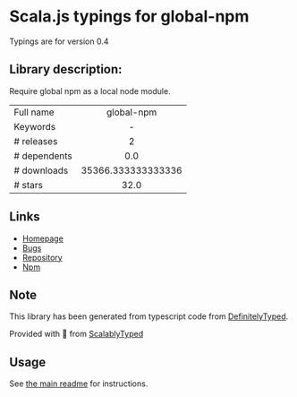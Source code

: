 
# Scala.js typings for global-npm

Typings are for version 0.4

## Library description:
Require global npm as a local node module.

|                    |                 |
| ------------------ | :-------------: |
| Full name          | global-npm |
| Keywords           | - |
| # releases         | 2 |
| # dependents       | 0.0 |
| # downloads        | 35366.333333333336 |
| # stars            | 32.0 |

## Links
- [Homepage](https://github.com/dracupid/global-npm#readme)
- [Bugs](https://github.com/dracupid/global-npm/issues)
- [Repository](https://github.com/dracupid/global-npm)
- [Npm](https://www.npmjs.com/package/global-npm)
    


## Note
This library has been generated from typescript code from [DefinitelyTyped](https://definitelytyped.org).

Provided with :purple_heart: from [ScalablyTyped](https://github.com/oyvindberg/ScalablyTyped)

## Usage
See [the main readme](../../readme.md) for instructions.


